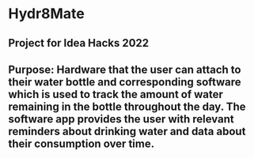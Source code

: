 # Hydr8Mate

## Project for Idea Hacks 2022

## Purpose: Hardware that the user can attach to their water bottle and corresponding software which is used to track the amount of water remaining in the bottle throughout the day. The software app provides the user with relevant reminders about drinking water and data about their consumption over time.
